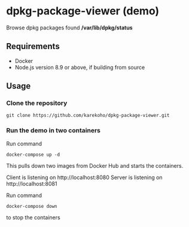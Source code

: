 # dpkg-package-viewer (demo)
Browse dpkg packages found **/var/lib/dpkg/status**

## Requirements
- Docker
- Node.js version 8.9 or above, if building from source

## Usage
### Clone the repository
```
git clone https://github.com/karekoho/dpkg-package-viewer.git
```
### Run the demo in two containers
Run command
```
docker-compose up -d
```
This pulls down two images from Docker Hub and starts the containers.

Client is listening on http://localhost:8080
Server is listening on http://localhost:8081

Run command
```
docker-compose down
```
to stop the containers
